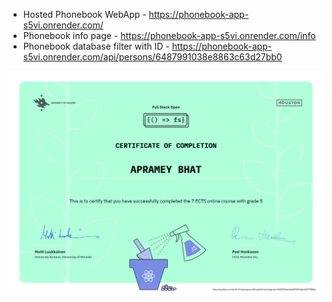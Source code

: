 
- Hosted Phonebook WebApp - https://phonebook-app-s5vi.onrender.com/
- Phonebook info page - https://phonebook-app-s5vi.onrender.com/info
- Phonebook database filter with ID - https://phonebook-app-s5vi.onrender.com/api/persons/6487991038e8863c63d27bb0


![Alt text](image.png)